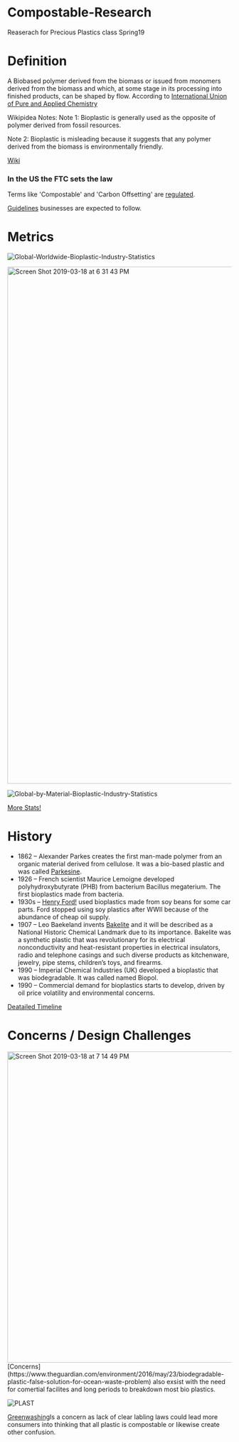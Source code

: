 # Compostable-Research
Reaserach for Precious Plastics class Spring19

# Definition
A Biobased polymer derived from the biomass or issued from monomers derived
from the biomass and which, at some stage in its processing into finished
products, can be shaped by flow. According to [International Union of Pure and Applied Chemistry](https://en.wikipedia.org/wiki/International_Union_of_Pure_and_Applied_Chemistry)

Wikipidea Notes:
Note 1: Bioplastic is generally used as the opposite of polymer derived from
fossil resources.

Note 2: Bioplastic is misleading because it suggests that any polymer derived
from the biomass is environmentally friendly.

[Wiki](https://en.wikipedia.org/wiki/Biodegradable_polymer)
### In the US the FTC sets the law 
Terms like 'Compostable' and 'Carbon Offsetting' are [regulated](https://www.ecfr.gov/cgi-bin/text-idx?SID=f00c83a09e04a53eb071e891966724a4&mc=true&node=se16.1.260_17&rgn=div8).

[Guidelines](https://www.ftc.gov/system/files/documents/plain-language/Environmental%20Claims%20Summary%20of%20the%20Green%20Guides.pdf) businesses are expected to follow.

# Metrics
![Global-Worldwide-Bioplastic-Industry-Statistics](https://user-images.githubusercontent.com/47313658/54573233-b3b7a080-49a8-11e9-8081-bafff7b180ef.png)

<img width="1158" alt="Screen Shot 2019-03-18 at 6 31 43 PM" src="https://user-images.githubusercontent.com/47313658/54574066-20806a00-49ac-11e9-988f-e8885d7edfc0.png">

![Global-by-Material-Bioplastic-Industry-Statistics](https://user-images.githubusercontent.com/47313658/54574113-473ea080-49ac-11e9-9f85-b39e76a46f0a.png)

[More Stats!](https://brandongaille.com/25-bioplastic-industry-statistics-trends-analysis/)

# History

* 1862 – Alexander Parkes creates the first man-made polymer from an organic material derived from cellulose. It was a bio-based plastic and was called [Parkesine](http://cameo.mfa.org/wiki/Parkesine).
* 1926 – French scientist Maurice Lemoigne developed polyhydroxybutyrate (PHB) from bacterium Bacillus megaterium. The first bioplastics made from bacteria.
* 1930s – [Henry Ford!](https://www.thehenryford.org/collections-and-research/digital-resources/popular-topics/soy-bean-car/) used bioplastics made from soy beans for some car parts. Ford stopped using soy plastics after WWII because of the abundance of cheap oil supply.
* 1907 – Leo Baekeland invents [Bakelite](https://en.wikipedia.org/wiki/Bakelite) and it will be described as a National Historic Chemical Landmark due to its importance. Bakelite was a synthetic plastic that was revolutionary for its electrical nonconductivity and heat-resistant properties in electrical insulators, radio and telephone casings and such diverse products as kitchenware, jewelry, pipe stems, children’s toys, and firearms.
* 1990 – Imperial Chemical Industries (UK) developed a bioplastic that was biodegradable. It was called named Biopol.
* 1990 – Commercial demand for bioplastics starts to develop, driven by oil price volatility and environmental concerns.

[Deatailed Timeline](https://bioplasticsnews.com/2018/07/05/history-of-bioplastics/)

# Concerns / Design Challenges

<img width="697" alt="Screen Shot 2019-03-18 at 7 14 49 PM" src="https://user-images.githubusercontent.com/47313658/54575649-24af8600-49b2-11e9-889b-5322dd5d0b63.png">
[Concerns](https://www.theguardian.com/environment/2016/may/23/biodegradable-plastic-false-solution-for-ocean-waste-problem)
also exsist with the need for comertial facilites and long periods to breakdown most bio plastics.

![PLAST](https://user-images.githubusercontent.com/47313658/54575153-3b54dd80-49b0-11e9-880e-6b8aff9b68b5.png)

[Greenwashing](https://www.treehugger.com/clean-technology/problem-bioplastics.html)Is a concern as lack of clear labling laws could lead more consumers into thinking that all plastic is compostable or likewise create other confusion. 
